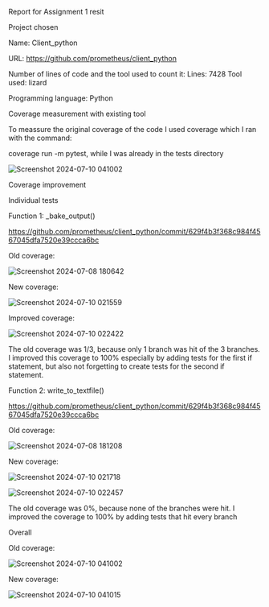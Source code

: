 Report for Assignment 1 resit

Project chosen

Name: Client_python

URL: https://github.com/prometheus/client_python

Number of lines of code and the tool used to count it: Lines: 7428 Tool used: lizard

Programming language: Python

Coverage measurement with existing tool

To meassure the original coverage of the code I used coverage which I ran with the command: 

coverage run -m pytest, while I was already in the tests directory

![Screenshot 2024-07-10 041002](https://github.com/d-campagne/client_python/assets/121505924/6c7d4ab3-bbde-4d58-afd3-44ae041fe011)

Coverage improvement 

Individual tests 

Function 1: _bake_output()

https://github.com/prometheus/client_python/commit/629f4b3f368c984f4567045dfa7520e39ccca6bc

Old coverage:

![Screenshot 2024-07-08 180642](https://github.com/d-campagne/client_python/assets/121505924/12fb6778-70ca-472c-ba29-f4c08f5193dd)

New coverage:

![Screenshot 2024-07-10 021559](https://github.com/d-campagne/client_python/assets/121505924/2d9552d8-9737-4817-89d5-7dc5df201c2d)

Improved coverage:

![Screenshot 2024-07-10 022422](https://github.com/d-campagne/client_python/assets/121505924/5aa30a14-fb6b-45fb-a72a-d7244f4e90fb)

The old coverage was 1/3, because only 1 branch was hit of the 3 branches. I improved this coverage to 100% especially by adding tests for the first if statement, 
but also not forgetting to create tests for the second if statement. 

Function 2: write_to_textfile()

https://github.com/prometheus/client_python/commit/629f4b3f368c984f4567045dfa7520e39ccca6bc

Old coverage:

![Screenshot 2024-07-08 181208](https://github.com/d-campagne/client_python/assets/121505924/ce59427a-b1e1-4299-bc75-daf18e5ac4c8)

New coverage:

![Screenshot 2024-07-10 021718](https://github.com/d-campagne/client_python/assets/121505924/f0913404-b9d7-42b4-9d3b-006efe69f4e1)

![Screenshot 2024-07-10 022457](https://github.com/d-campagne/client_python/assets/121505924/4cb5f675-3a0b-4021-b908-500aacb0052b)

The old coverage was 0%, because none of the branches were hit. I improved the coverage to 100% by adding tests that hit every branch

Overall 

Old coverage:

![Screenshot 2024-07-10 041002](https://github.com/d-campagne/client_python/assets/121505924/7bf5f2dd-31bc-427e-854e-bd9de022acac)

New coverage:

![Screenshot 2024-07-10 041015](https://github.com/d-campagne/client_python/assets/121505924/8e99d10d-8e0a-4273-b03d-2a1c7ea4e553)
